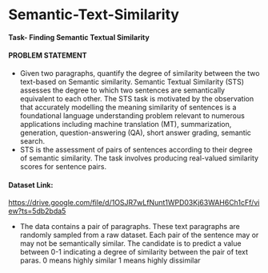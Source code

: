 # Semantic-Text-Similarity

#### Task- Finding Semantic Textual Similarity
#### PROBLEM STATEMENT
* Given two paragraphs, quantify the degree of similarity between the two text-based on Semantic
similarity. Semantic Textual Similarity (STS) assesses the degree to which two sentences are
semantically equivalent to each other. The STS task is motivated by the observation that accurately
modelling the meaning similarity of sentences is a foundational language understanding problem
relevant to numerous applications including machine translation (MT), summarization, generation,
question-answering (QA), short answer grading, semantic search.
* STS is the assessment of pairs of sentences according to their degree of semantic similarity. The task
involves producing real-valued similarity scores for sentence pairs.


#### Dataset Link:
  https://drive.google.com/file/d/1OSJR7wLfNunt1WPD03Kj63WAH6Ch1cFf/view?ts=5db2bda5
* The data contains a pair of paragraphs. These text paragraphs are randomly sampled from a raw
dataset. Each pair of the sentence may or may not be semantically similar. The candidate is to
predict a value between 0-1 indicating a degree of similarity between the pair of text paras.
0 means highly similar
1 means highly dissimilar
